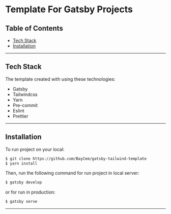 # Template For Gatsby Projects

## Table of Contents

- [Tech Stack](#tech-stack)
- [Installation](#installation)

---

## Tech Stack

The template created with using these technologies:

- Gatsby
- Tailwindcss
- Yarn
- Pre-commit
- Eslint
- Prettier

---

## Installation

To run project on your local:

```bash
$ git clone https://github.com/BayCem/gatsby-tailwind-template
$ yarn install

```

Then, run the following command for run project in local server:

```bash
$ gatsby develop
```

or for run in production:

```bash
$ gatsby serve
```

---
